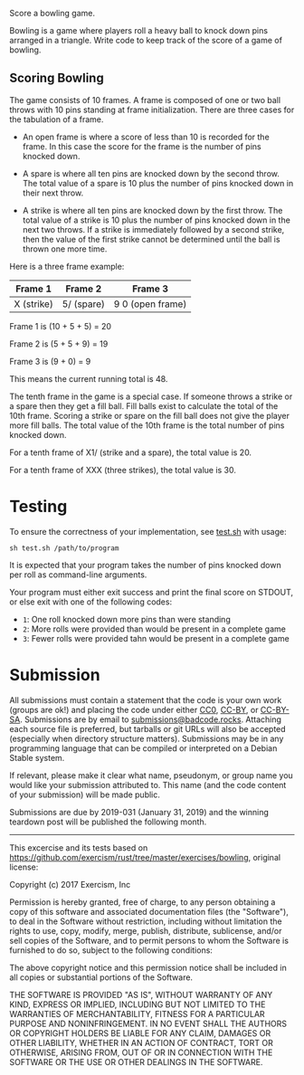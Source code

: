 Score a bowling game.

Bowling is a game where players roll a heavy ball to knock down pins
arranged in a triangle. Write code to keep track of the score
of a game of bowling.

## Scoring Bowling

The game consists of 10 frames. A frame is composed of one or two ball
throws with 10 pins standing at frame initialization. There are three
cases for the tabulation of a frame.

* An open frame is where a score of less than 10 is recorded for the
  frame. In this case the score for the frame is the number of pins
  knocked down.

* A spare is where all ten pins are knocked down by the second
  throw. The total value of a spare is 10 plus the number of pins
  knocked down in their next throw.

* A strike is where all ten pins are knocked down by the first
  throw. The total value of a strike is 10 plus the number of pins
  knocked down in the next two throws. If a strike is immediately
  followed by a second strike, then the value of the first strike
  cannot be determined until the ball is thrown one more time.

Here is a three frame example:

| Frame 1         | Frame 2       | Frame 3                |
| --------------- | ------------- | ---------------------- |
| X (strike)      | 5/ (spare)    | 9 0 (open frame)       |

Frame 1 is (10 + 5 + 5) = 20

Frame 2 is (5 + 5 + 9) = 19

Frame 3 is (9 + 0) = 9

This means the current running total is 48.

The tenth frame in the game is a special case. If someone throws a
strike or a spare then they get a fill ball. Fill balls exist to
calculate the total of the 10th frame. Scoring a strike or spare on
the fill ball does not give the player more fill balls. The total
value of the 10th frame is the total number of pins knocked down.

For a tenth frame of X1/ (strike and a spare), the total value is 20.

For a tenth frame of XXX (three strikes), the total value is 30.

# Testing

To ensure the correctness of your implementation, see [test.sh](test.sh) with usage:

    sh test.sh /path/to/program

It is expected that your program takes the number of pins knocked down per roll as command-line arguments.

Your program must either exit success and print the final score on STDOUT, or else exit with one of the following codes:

* `1`: One roll knocked down more pins than were standing
* `2`: More rolls were provided than would be present in a complete game
* `3`: Fewer rolls were provided tahn would be present in a complete game

# Submission

All submissions must contain a statement that the code is your own work (groups are ok!) and placing the code under either [CC0](https://creativecommons.org/publicdomain/zero/1.0/), [CC-BY](http://creativecommons.org/licenses/by/4.0/), or [CC-BY-SA](http://creativecommons.org/licenses/by-sa/4.0/).  Submissions are by email to <submissions@badcode.rocks>.  Attaching each source file is preferred, but tarballs or git URLs will also be accepted (especially when directory structure matters).  Submissions may be in any programming language that can be compiled or interpreted on a Debian Stable system.

If relevant, please make it clear what name, pseudonym, or group name you would like your submission attributed to.  This name (and the code content of your submission) will be made public.

Submissions are due by <time datetime="2019-01-31">2019-031 (January 31, 2019)</time> and the winning teardown post will be published the following month.

---

This excercise and its tests based on <https://github.com/exercism/rust/tree/master/exercises/bowling>, original license:

Copyright (c) 2017 Exercism, Inc

Permission is hereby granted, free of charge, to any person obtaining a copy
of this software and associated documentation files (the "Software"), to deal
in the Software without restriction, including without limitation the rights
to use, copy, modify, merge, publish, distribute, sublicense, and/or sell
copies of the Software, and to permit persons to whom the Software is
furnished to do so, subject to the following conditions:

The above copyright notice and this permission notice shall be included in all
copies or substantial portions of the Software.

THE SOFTWARE IS PROVIDED "AS IS", WITHOUT WARRANTY OF ANY KIND, EXPRESS OR
IMPLIED, INCLUDING BUT NOT LIMITED TO THE WARRANTIES OF MERCHANTABILITY,
FITNESS FOR A PARTICULAR PURPOSE AND NONINFRINGEMENT. IN NO EVENT SHALL THE
AUTHORS OR COPYRIGHT HOLDERS BE LIABLE FOR ANY CLAIM, DAMAGES OR OTHER
LIABILITY, WHETHER IN AN ACTION OF CONTRACT, TORT OR OTHERWISE, ARISING FROM,
OUT OF OR IN CONNECTION WITH THE SOFTWARE OR THE USE OR OTHER DEALINGS IN THE
SOFTWARE.

